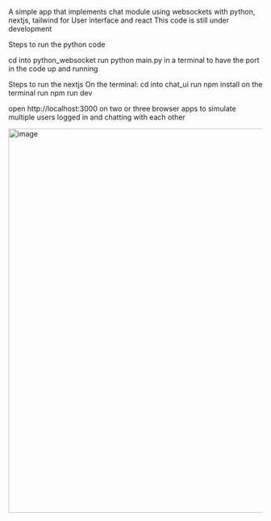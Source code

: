 A simple app that implements chat module using websockets with python, nextjs, tailwind for User interface and react
This code is still under development

Steps to run the python code

cd into python_websocket
run python main.py in a terminal to have the port in the code up and running

Steps to run the nextjs
On the terminal:
cd into chat_ui
run npm install on the terminal
run npm run dev

open http://localhost:3000 on two or three browser apps to simulate multiple users logged in and chatting with each other

<img width="761" alt="image" src="https://github.com/albertdaniell/chat_ui_websockets/assets/25503391/4082e08d-4cfd-4c20-b608-51388445e928">

